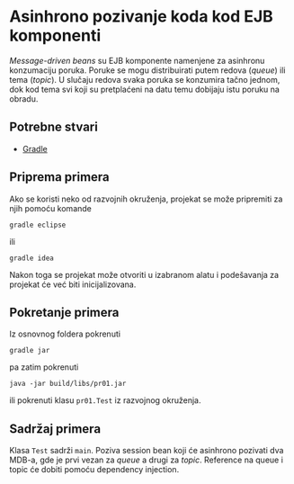 # Asinhrono pozivanje koda kod EJB komponenti

*Message-driven beans* su EJB komponente namenjene za asinhronu konzumaciju
poruka. Poruke se mogu distribuirati putem redova (*queue*) ili tema
(*topic*). U slučaju redova svaka poruka se konzumira tačno jednom, dok
kod tema svi koji su pretplaćeni na datu temu dobijaju istu poruku na obradu.

## Potrebne stvari

* [Gradle](https://gradle.org)

## Priprema primera

Ako se koristi neko od razvojnih okruženja, projekat se može pripremiti 
za njih pomoću komande

`gradle eclipse`

ili 

`gradle idea`

Nakon toga se projekat može otvoriti u izabranom alatu i podešavanja za 
projekat će već biti inicijalizovana.

## Pokretanje primera

Iz osnovnog foldera pokrenuti

`gradle jar`

pa zatim pokrenuti

`java -jar build/libs/pr01.jar`

ili pokrenuti klasu `pr01.Test` iz razvojnog okruženja.

## Sadržaj primera

Klasa `Test` sadrži `main`. Poziva session bean koji će asinhrono pozivati
dva MDB-a, gde je prvi vezan za *queue* a drugi za *topic*. Reference na
queue i topic će dobiti pomoću dependency injection.
